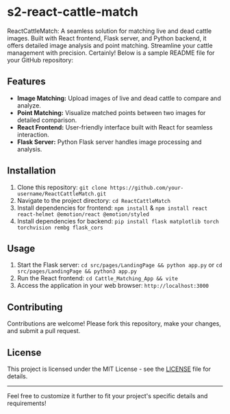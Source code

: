 # s2-react-cattle-match
ReactCattleMatch: A seamless solution for matching live and dead cattle images. Built with React frontend, Flask server, and Python backend, it offers detailed image analysis and point matching. Streamline your cattle management with precision.
Certainly! Below is a sample README file for your GitHub repository:

## Features
- **Image Matching:** Upload images of live and dead cattle to compare and analyze.
- **Point Matching:** Visualize matched points between two images for detailed comparison.
- **React Frontend:** User-friendly interface built with React for seamless interaction.
- **Flask Server:** Python Flask server handles image processing and analysis.

## Installation
1. Clone this repository: `git clone https://github.com/your-username/ReactCattleMatch.git`
2. Navigate to the project directory: `cd ReactCattleMatch`
3. Install dependencies for frontend: `npm install` & `npm install react react-helmet @emotion/react @emotion/styled`
4. Install dependencies for backend: `pip install flask matplotlib torch torchvision rembg flask_cors`

## Usage
1. Start the Flask server: `cd src/pages/LandingPage && python app.py` or `cd src/pages/LandingPage && python3 app.py`
2. Run the React frontend: `cd Cattle_Matching_App && vite`
3. Access the application in your web browser: `http://localhost:3000`

## Contributing
Contributions are welcome! Please fork this repository, make your changes, and submit a pull request.

## License
This project is licensed under the MIT License - see the [LICENSE](LICENSE) file for details.

---

Feel free to customize it further to fit your project's specific details and requirements!
